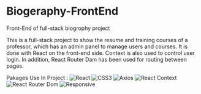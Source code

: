 # Biogeraphy-FrontEnd
Front-End of full-stack biogrophy project

This is a full-stack project to show the resume and training courses of a professor, which has an admin panel to manage users and courses. It is done with React on the front-end side. Context is also used to control user login. In addition, React Router Dam has been used for routing between pages.

Pakages Use In Project :
![React](https://img.shields.io/badge/React-EF2D5E)
![CSS3](https://img.shields.io/badge/CSS3-EF2D5E)
![Axios](https://img.shields.io/badge/Axios-EF2D5E)
![React Context](https://img.shields.io/badge/React%20Context-EF2D5E)
![React Router Dom](https://img.shields.io/badge/React%20Router%20Dom-EF2D5E)
![Responsive](https://img.shields.io/badge/Responsive-EF2D5E)

